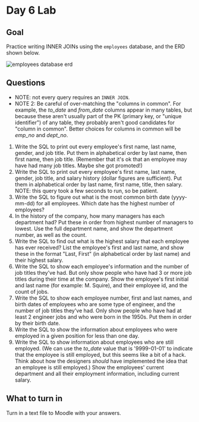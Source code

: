 # Day 6 Lab
## Goal
Practice writing INNER JOINs using the `employees` database, and the ERD shown below.

![employees database erd](https://github.com/megansquire/CSC301Spr2019/blob/master/images/day6lab.1.png)

## Questions
* NOTE: not every query requires an `INNER JOIN`. 
* NOTE 2: Be careful of over-matching the "columns in common". For example, the *to_date* and *from_date* columns appear in many tables, but because these aren't usually part of the PK (primary key, or "unique identifier") of any table, they probably aren't good candidates for "column in common". Better choices for columns in common will be *emp_no* and *dept_no*.

1. Write the SQL to print out every employee's first name, last name, gender, and job title. Put them in alphabetical order by last name, then first name, then job title. (Remember that it's ok that an employee may have had many job titles. Maybe she got promoted!) 
2. Write the SQL to print out every employee's first name, last name, gender, job title, and salary history (dollar figures are sufficient). Put them in alphabetical order by last name, first name, title, then salary. NOTE: this query took a few seconds to run, so be patient. 
3. Write the SQL to figure out what is the most common birth date (yyyy-mm-dd) for all employees. Which date has the highest number of employees?
4. In the history of the company, how many managers has each department had? Put these in order from highest number of managers to lowest. Use the full department name, and show the department number, as well as the count.
5. Write the SQL to find out what is the highest salary that each employee has ever received? List the employee's first and last name, and show these in the format "Last, First" (in alphabetical order by last name) and their highest salary.
6. Write the SQL to show each employee's information and the number of job titles they've had. But only show people who have had 3 or more job titles during their time at the company. Show the employee's first initial and last name (for example: M. Squire), and their employee id, and the count of jobs.
7. Write the SQL to show each employee number, first and last names, and birth dates of employees who are some type of engineer, and the number of job titles they've had. Only show people who have had at least 2 engineer jobs and who were born in the 1950s. Put them in order by their birth date.
8. Write the SQL to show the information about employees who were employed in a given position for less than one day.
9. Write the SQL to show information about employees who are still employed. (We can use the *to_date* value that is '9999-01-01' to indicate that the employee is still employed, but this seems like a bit of a hack. Think about how the designers *should* have implemented the idea that an employee is still employed.) Show the employees' current department and all their employment information, including current salary.

## What to turn in
Turn in a text file to Moodle with your answers.
